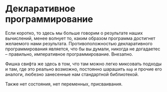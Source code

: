 #  Декларативное программирование

Если коротко, то здесь мы больше говорим о результате наших вычислений, менее волнует то, каким
образом программа достигнет желаемого нами результата. Противоположностью декларативного 
программирования является, что бы вы думали, никогда не догадаетес – правильно, императивное 
программирование. Внезапно.

Фишка свифта же здесь в том, что там можно легко миксовать подходы и там, где это реально возможно,
постоянно шарашить `map` и прочие его аналоги, любезно занесенные нам стандартной библиотекой.

Также нет состояния, нет переменных, присваивания.
